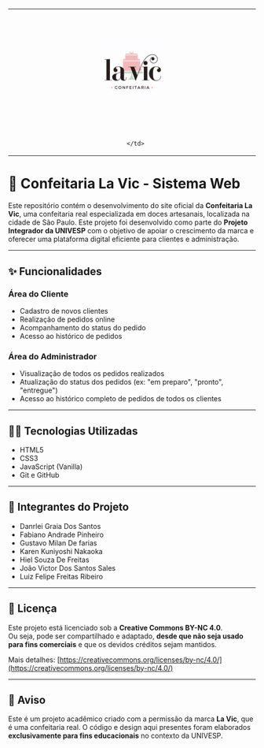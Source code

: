 <div align="center">
  <table>
    <tr>
      <td align="center">
        <img src="img/Social_Preview_Confeitaria_La_Vic.png" alt="Logo da Confeitaria La Vic" width="1000"/><br/>
        
      </td>
  </table>
</div>

# 🍰 Confeitaria La Vic - Sistema Web

Este repositório contém o desenvolvimento do site oficial da **Confeitaria La Vic**, uma confeitaria real especializada em doces artesanais, localizada na cidade de São Paulo. Este projeto foi desenvolvido como parte do **Projeto Integrador da UNIVESP** com o objetivo de apoiar o crescimento da marca e oferecer uma plataforma digital eficiente para clientes e administração.

---

## ✨ Funcionalidades

### Área do Cliente
- Cadastro de novos clientes
- Realização de pedidos online
- Acompanhamento do status do pedido
- Acesso ao histórico de pedidos

### Área do Administrador
- Visualização de todos os pedidos realizados
- Atualização do status dos pedidos (ex: "em preparo", "pronto", "entregue")
- Acesso ao histórico completo de pedidos de todos os clientes

---

## 👨‍💻 Tecnologias Utilizadas

- HTML5
- CSS3
- JavaScript (Vanilla)
- Git e GitHub

---

## 👥 Integrantes do Projeto

- Danrlei Graia Dos Santos
- Fabiano Andrade Pinheiro
- Gustavo Milan De farias
- Karen Kuniyoshi Nakaoka
- Hiel Souza De Freitas
- João Victor Dos Santos Sales
- Luiz Felipe Freitas Ribeiro

---

## 📝 Licença

Este projeto está licenciado sob a **Creative Commons BY-NC 4.0**.  
Ou seja, pode ser compartilhado e adaptado, **desde que não seja usado para fins comerciais** e que os devidos créditos sejam mantidos.

Mais detalhes: [https://creativecommons.org/licenses/by-nc/4.0/](https://creativecommons.org/licenses/by-nc/4.0/)

---

## 📣 Aviso

Este é um projeto acadêmico criado com a permissão da marca **La Vic**, que é uma confeitaria real. O código e design aqui presentes foram elaborados **exclusivamente para fins educacionais** no contexto da UNIVESP.

